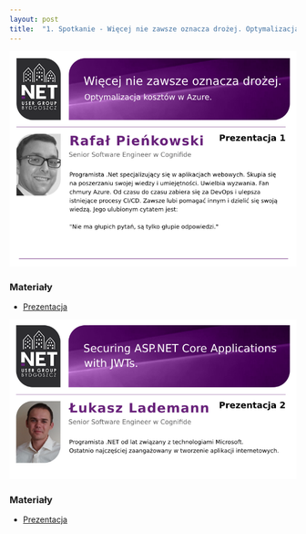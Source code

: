 ```yaml
---
layout: post
title:  "1. Spotkanie - Więcej nie zawsze oznacza drożej. Optymalizacja kosztów w Azure, Securing ASP.NET Core Applications with JWTs"
---
```


![Prezentacja 1](/assets/2018-10-09-1.png)

### Materiały

 - [Prezentacja](https://1drv.ms/p/s!AmEOO4UghMM_gSlio9t2ktWmP6GR?e=yusrNg)

![Prezentacja 2](/assets/2018-10-09-2.png)

### Materiały
- [Prezentacja](https://1drv.ms/b/s!AmEOO4UghMM_gSvwjF8cvp1Mk4JZ?e=zjcbb9)


